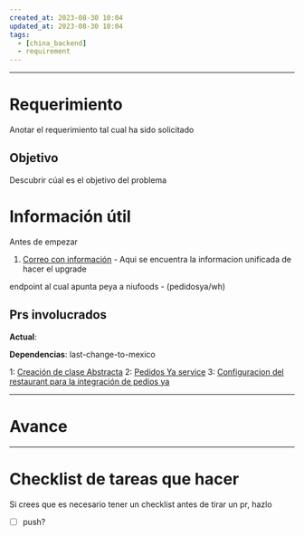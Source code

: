 ```yaml
---
created_at: 2023-08-30 10:04
updated_at: 2023-08-30 10:04
tags:
  - [china_backend]
  - requirement
---
```

********


# Requerimiento

Anotar el requerimiento tal cual ha sido solicitado


## Objetivo

Descubrir cúal es el objetivo del problema


# Información útil

Antes de empezar

1. [Correo con información](https://mail.google.com/mail/u/0/#inbox/FMfcgzGtwqMDCpDKjJScDfQPxjdVWgSJ) - Aqui se encuentra la informacion unificada de hacer el upgrade


endpoint al cual apunta peya a niufoods - (pedidosya/wh)
## Prs involucrados

**Actual**:

**Dependencias**: last-change-to-mexico

1: [Creación de clase Abstracta](https://bitbucket.org/niusushi/china-backend/pull-requests/388)
2: [Pedidos Ya service](https://bitbucket.org/niusushi/china-backend/pull-requests/389)
3: [Configuracion del restaurant para la integración de pedios ya](https://bitbucket.org/niusushi/china-backend/pull-requests/new?source=1715-configure-restaurant-peya&t=1)



---
# Avance






---
# Checklist de tareas que hacer 

Si crees que es necesario tener un checklist antes de tirar un pr, hazlo

- [ ] push?